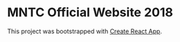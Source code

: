 # MNTC Official Website 2018
This project was bootstrapped with [Create React App](https://github.com/facebookincubator/create-react-app).

